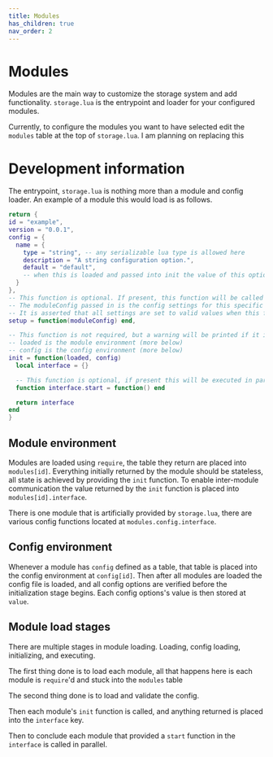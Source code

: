 ```yaml
---
title: Modules
has_children: true
nav_order: 2
---
```

# Modules
Modules are the main way to customize the storage system and add functionality. `storage.lua` is the entrypoint and loader for your configured modules.

Currently, to configure the modules you want to have selected edit the `modules` table at the top of `storage.lua`. I am planning on replacing this

# Development information
The entrypoint, `storage.lua` is nothing more than a module and config loader.
An example of a module this would load is as follows.
```lua
return {
id = "example",
version = "0.0.1",
config = {
  name = {
    type = "string", -- any serializable lua type is allowed here
    description = "A string configuration option.",
    default = "default",
    -- when this is loaded and passed into init the value of this option will be at ["value"]
  }
},
-- This function is optional. If present, this function will be called whenever a nil config option is encountered in this module's settings.
-- The moduleConfig passed in is the config settings for this specific module.
-- It is asserted that all settings are set to valid values when this function returns.
setup = function(moduleConfig) end,

-- This function is not required, but a warning will be printed if it is not present.
-- loaded is the module environment (more below)
-- config is the config environment (more below)
init = function(loaded, config)
  local interface = {}

  -- This function is optional, if present this will be executed in parallel with all other modules.
  function interface.start = function() end

  return interface
end
}
```

## Module environment
Modules are loaded using `require`, the table they return are placed into `modules[id]`.
Everything initially returned by the module should be stateless, all state is achieved by providing the `init` function.
To enable inter-module communication the value returned by the `init` function is placed into `modules[id].interface`.

There is one module that is artificially provided by `storage.lua`, there are various config functions located at `modules.config.interface`.

## Config environment
Whenever a module has `config` defined as a table, that table is placed into the config environment at `config[id]`. 
Then after all modules are loaded the config file is loaded, and all config options are verified before the initialization stage begins.
Each config options's value is then stored at `value`.

## Module load stages
There are multiple stages in module loading. Loading, config loading, initializing, and executing.

The first thing done is to load each module, all that happens here is each module is `require`'d and stuck into the `modules` table

The second thing done is to load and validate the config.

Then each module's `init` function is called, and anything returned is placed into the `interface` key.

Then to conclude each module that provided a `start` function in the `interface` is called in parallel.